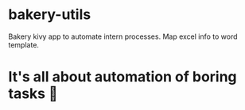 # bakery-utils
Bakery kivy app to automate intern processes.
Map excel info to word template.

# It's all about automation of boring tasks :exploding_head:

